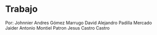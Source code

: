 # Trabajo

Por:
Johnnier Andres Gómez Marrugo
David Alejandro Padilla Mercado
Jaider Antonio Montiel Patron
Jesus Castro Castro

